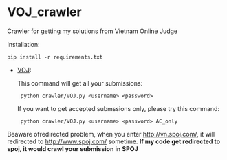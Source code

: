 VOJ_crawler
==========

Crawler for getting my solutions from Vietnam Online Judge

Installation:

```
pip install -r requirements.txt
```


- [VOJ](https://vn.spoj.com/):

   This command will get all your submissions:
   ```
    python crawler/VOJ.py <username> <password>
   ```
   If you want to get accepted submssions only, please try this command:
   ```
    python crawler/VOJ.py <username> <password> AC_only
   ```
 
 
Beaware ofredirected problem, when you enter http://vn.spoj.com/, it will redirected to http://www.spoj.com/ sometime. **If my code get redirected to spoj, it would crawl your submission in SPOJ**
   
